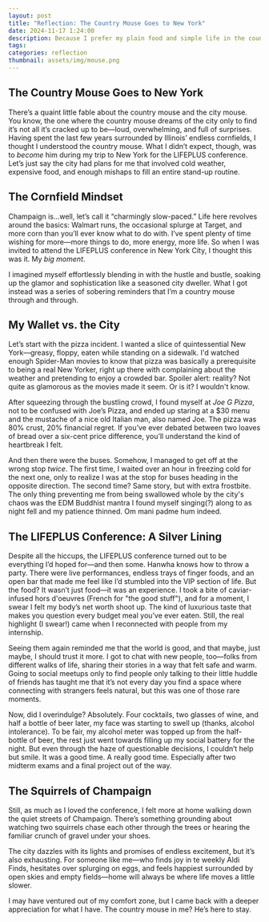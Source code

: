 ```yaml
---
layout: post
title: "Reflection: The Country Mouse Goes to New York"
date: 2024-11-17 1:24:00
description: Because I prefer my plain food and simple life in the country
tags:
categories: reflection
thumbnail: assets/img/mouse.png
---
```


## The Country Mouse Goes to New York

There’s a quaint little fable about the country mouse and the city mouse. You know, the one where the country mouse dreams of the city only to find it’s not all it’s cracked up to be—loud, overwhelming, and full of surprises. Having spent the last few years surrounded by Illinois’ endless cornfields, I thought I understood the country mouse. What I didn’t expect, though, was to _become_ him during my trip to New York for the LIFEPLUS conference. Let’s just say the city had plans for me that involved cold weather, expensive food, and enough mishaps to fill an entire stand-up routine.

## The Cornfield Mindset

Champaign is...well, let’s call it “charmingly slow-paced.” Life here revolves around the basics: Walmart runs, the occasional splurge at Target, and more corn than you’ll ever know what to do with. I’ve spent plenty of time wishing for more—more things to do, more energy, more life. So when I was invited to attend the LIFEPLUS conference in New York City, I thought this was it. My _big moment_.

I imagined myself effortlessly blending in with the hustle and bustle, soaking up the glamor and sophistication like a seasoned city dweller. What I got instead was a series of sobering reminders that I’m a country mouse through and through.

## My Wallet vs. the City

Let’s start with the pizza incident. I wanted a slice of quintessential New York—greasy, floppy, eaten while standing on a sidewalk. I'd watched enough Spider-Man movies to know that pizza was basically a prerequisite to being a real New Yorker, right up there with complaining about the weather and pretending to enjoy a crowded bar. Spoiler alert: reality? Not quite as glamorous as the movies made it seem. Or is it? I wouldn't know.

After squeezing through the bustling crowd, I found myself at _Joe G Pizza_, not to be confused with Joe’s Pizza, and ended up staring at a $30 menu and the mustache of a nice old Italian man, also named Joe. The pizza was 80% crust, 20% financial regret. If you’ve ever debated between two loaves of bread over a six-cent price difference, you’ll understand the kind of heartbreak I felt.

And then there were the buses. Somehow, I managed to get off at the wrong stop _twice_. The first time, I waited over an hour in freezing cold for the next one, only to realize I was at the stop for buses heading in the opposite direction. The second time? Same story, but with extra frostbite. The only thing preventing me from being swallowed whole by the city's chaos was the EDM Buddhist mantra I found myself singing(?) along to as night fell and my patience thinned. Om mani padme hum indeed.

## The LIFEPLUS Conference: A Silver Lining

Despite all the hiccups, the LIFEPLUS conference turned out to be everything I’d hoped for—and then some. Hanwha knows how to throw a party. There were live performances, endless trays of finger foods, and an open bar that made me feel like I’d stumbled into the VIP section of life. But the food? It wasn’t just food—it was an experience. I took a bite of caviar-infused hors d'oeuvres (French for "the good stuff"), and for a moment, I swear I felt my body’s net worth shoot up. The kind of luxurious taste that makes you question every budget meal you’ve ever eaten. Still, the real highlight (I swear!) came when I reconnected with people from my internship.

Seeing them again reminded me that the world is good, and that maybe, just maybe, I should trust it more. I got to chat with new people, too—folks from different walks of life, sharing their stories in a way that felt safe and warm. Going to social meetups only to find people only talking to their little huddle of friends has taught me that it’s not every day you find a space where connecting with strangers feels natural, but this was one of those rare moments.

Now, did I overindulge? Absolutely. Four cocktails, two glasses of wine, and half a bottle of beer later, my face was starting to swell up (thanks, alcohol intolerance). To be fair, my alcohol meter was topped up from the half-bottle of beer, the rest just went towards filling up my social battery for the night. But even through the haze of questionable decisions, I couldn’t help but smile. It was a good time. A really good time. Especially after two midterm exams and a final project out of the way.

## The Squirrels of Champaign

Still, as much as I loved the conference, I felt more at home walking down the quiet streets of Champaign. There’s something grounding about watching two squirrels chase each other through the trees or hearing the familiar crunch of gravel under your shoes.

The city dazzles with its lights and promises of endless excitement, but it’s also exhausting. For someone like me—who finds joy in te weekly Aldi Finds, hesitates over splurging on eggs, and feels happiest surrounded by open skies and empty fields—home will always be where life moves a little slower.

I may have ventured out of my comfort zone, but I came back with a deeper appreciation for what I have. The country mouse in me? He’s here to stay.
